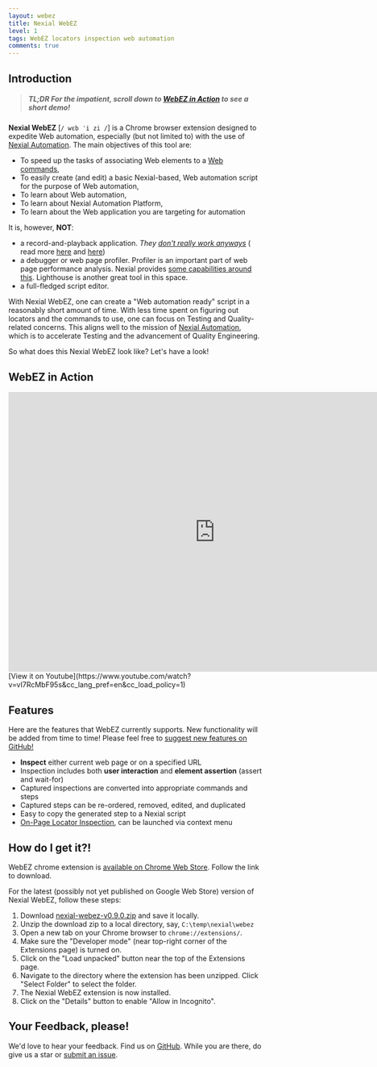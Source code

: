 ```yaml
---
layout: webez
title: Nexial WebEZ
level: 1
tags: WebEZ locators inspection web automation
comments: true
---
```


## Introduction

> ##### TL;DR For the impatient, scroll down to [WebEZ in Action](#webez-in-action) to see a short demo!

**Nexial WebEZ** [`/ wɛb ˈi zi /`] is a Chrome browser extension designed to expedite Web automation, especially (but 
not limited to) with the use of [Nexial Automation](/index.html). The main objectives of this tool are:
- To speed up the tasks of associating Web elements to a [Web commands](../commands/web/index.html#available-commands),
- To easily create (and edit) a basic Nexial-based, Web automation script for the purpose of Web automation,
- To learn about Web automation,
- To learn about Nexial Automation Platform,
- To learn about the Web application you are targeting for automation

It is, however, **NOT**:
- a record-and-playback application. _They 
  <a href="https://testsigma.com/blog/why-is-record-and-playback-not-suitable-for-enterprise-class-test-automation/" class="external-link" target="_nexial_link">don't really work anyways</a>_ (
  read more <a href="https://techbeacon.com/app-dev-testing/record-playback-test-automation-harmful" class="external-link" target="_nexial_link">here</a> and 
  <a href="https://www.cio.com/article/3077286/record-playback-automation-its-a-trap.html" class="external-link" target="_nexial_link">here</a>) 
- a debugger or web page profiler. Profiler is an important part of web page performance analysis. Nexial provides
  [some capabilities around this](../commands/web/index.html#browser-performance-metrics). Lighthouse is another great 
  tool in this space.
- a full-fledged script editor.

With Nexial WebEZ, one can create a "Web automation ready" script in a reasonably short amount of time. With less time 
spent on figuring out locators and the commands to use, one can focus on Testing and Quality-related concerns.
This aligns well to the mission of [Nexial Automation](/index.html), which is to accelerate Testing and the advancement 
of Quality Engineering. 

So what does this Nexial WebEZ look like? Let's have a look!


## WebEZ in Action

<iframe width="820" height="555" src="https://www.youtube-nocookie.com/embed/vI7RcMbF95s?cc_lang_pref=en&cc_load_policy=1"
frameborder="0" allow="autoplay; encrypted-media" allowfullscreen></iframe>
[View it on Youtube](https://www.youtube.com/watch?v=vI7RcMbF95s&cc_lang_pref=en&cc_load_policy=1)


## Features
Here are the features that WebEZ currently supports. New functionality will be added from time to time! Please feel free
to <a href="https://github.com/nexiality/nexial-webeasy/issues/new?assignees=&labels=&template=feature_request.md" class="external-link" target="_nexial_link">suggest new features on GitHub!</a>

- **Inspect** either current web page or on a specified URL
- Inspection includes both **user interaction** and **element assertion** (assert and wait-for)
- Captured inspections are converted into appropriate commands and steps
- Captured steps can be re-ordered, removed, edited, and duplicated
- Easy to copy the generated step to a Nexial script 
- [On-Page Locator Inspection](ShowLocator), can be launched via context menu


## How do I get it?!
WebEZ chrome extension is <a href="https://chrome.google.com/webstore/search/Nexial%20WebEZ" class="external-link" target="_nexial_link">
available on Chrome Web Store</a>. Follow the link to download.

For the latest (possibly not yet published on Google Web Store) version of Nexial WebEZ, follow these steps:
1. Download [nexial-webez-v0.9.0.zip](./nexial-webez-v0.9.0.zip) and save it locally.
2. Unzip the download zip to a local directory, say, `C:\temp\nexial\webez`
3. Open a new tab on your Chrome browser to `chrome://extensions/`.
4. Make sure the "Developer mode" (near top-right corner of the Extensions page) is turned on.
5. Click on the "Load unpacked" button near the top of the Extensions page.
6. Navigate to the directory where the extension has been unzipped. Click "Select Folder" to select the folder.
7. The Nexial WebEZ extension is now installed.
8. Click on the "Details" button to enable "Allow in Incognito".


## Your Feedback, please!
We'd love to hear your feedback. Find us on <a href="https://github.com/nexiality/nexial-webeasy" class="external-link" target="_nexial_link">GitHub</a>.
While you are there, do give us a star or <a href="https://github.com/nexiality/nexial-webeasy/issues/new/choose" class="external-link" target="_nexial_link">submit an issue</a>.


 
